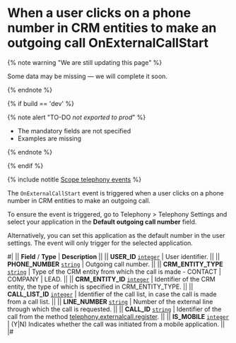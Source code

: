 # When a user clicks on a phone number in CRM entities to make an outgoing call OnExternalCallStart

{% note warning "We are still updating this page" %}

Some data may be missing — we will complete it soon.

{% endnote %}

{% if build == 'dev' %}

{% note alert "TO-DO _not exported to prod_" %}

- The mandatory fields are not specified
- Examples are missing

{% endnote %}

{% endif %}

{% include notitle [Scope telephony events](../_includes/scope-telephony-events.md) %}

The `OnExternalCallStart` event is triggered when a user clicks on a phone number in CRM entities to make an outgoing call.

To ensure the event is triggered, go to Telephony > Telephony Settings and select your application in the **Default outgoing call number** field.

Alternatively, you can set this application as the default number in the user settings. The event will only trigger for the selected application.

#|
|| **Field** / **Type** | **Description** ||
|| **USER_ID**
[`integer`](../../data-types.md) | User identifier. ||
|| **PHONE_NUMBER**
[`string`](../../data-types.md) | Outgoing call number. ||
|| **CRM_ENTITY_TYPE**
[`string`](../../data-types.md) | Type of the CRM entity from which the call is made - CONTACT \| COMPANY \| LEAD. ||
|| **CRM_ENTITY_ID**
[`integer`](../../data-types.md) | Identifier of the CRM entity, the type of which is specified in CRM_ENTITY_TYPE. ||
|| **CALL_LIST_ID**
[`integer`](../../data-types.md) | Identifier of the call list, in case the call is made from a call list. ||
|| **LINE_NUMBER**
[`string`](../../data-types.md) | Number of the external line through which the call is requested. ||
|| **CALL_ID**
[`string`](../../data-types.md) | Identifier of the call from the method [telephony.externalcall.register](../telephony-external-call-register.md). ||
|| **IS_MOBILE**
[`integer`](../../data-types.md) | (Y\|N) Indicates whether the call was initiated from a mobile application. ||
|#